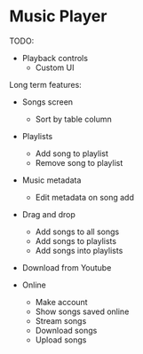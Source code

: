 # Music Player

TODO:

- Playback controls
  - Custom UI

Long term features:

- Songs screen
  - Sort by table column
- Playlists
  - Add song to playlist
  - Remove song to playlist
- Music metadata
  - Edit metadata on song add
- Drag and drop
  - Add songs to all songs
  - Add songs to playlists
  - Add songs into playlists
- Download from Youtube

- Online
  - Make account
  - Show songs saved online
  - Stream songs
  - Download songs
  - Upload songs
